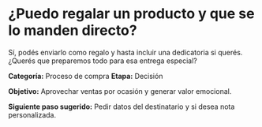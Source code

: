 # ¿Puedo regalar un producto y que se lo manden directo?

Sí, podés enviarlo como regalo y hasta incluir una dedicatoria si querés. ¿Querés que preparemos todo para esa entrega especial?

**Categoría:** Proceso de compra
**Etapa:** Decisión

**Objetivo:** Aprovechar ventas por ocasión y generar valor emocional.

**Siguiente paso sugerido:** Pedir datos del destinatario y si desea nota personalizada.
